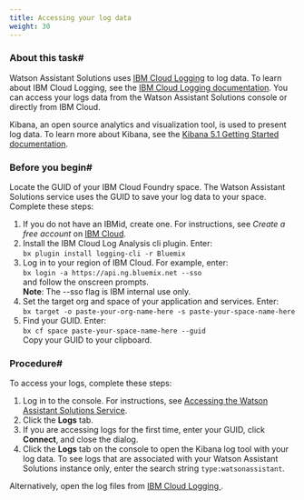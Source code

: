 ```yaml
---
title: Accessing your log data
weight: 30
---
```


### About this task#
Watson Assistant Solutions uses [IBM Cloud Logging](https://logging.ng.bluemix.net/app/) to log data.   To learn about IBM Cloud Logging, see the [IBM Cloud Logging documentation](https://console.bluemix.net/docs/services/CloudLogAnalysis/index.html#getting-started-with-cla). You can access your logs data from the Watson Assistant Solutions console or directly from IBM Cloud.

Kibana, an open source analytics and visualization tool, is used to present log data. To learn more about Kibana, see the [Kibana 5.1 Getting Started documentation](https://www.elastic.co/guide/en/kibana/5.1/getting-started.html).

### Before you begin#
Locate the GUID of your IBM Cloud Foundry space. The Watson Assistant Solutions service uses the GUID to save your log data to your space. Complete these steps:
1. If you do not have an IBMid, create one. For instructions, see *Create a free account* on  [IBM Cloud](https://bluemix.net).
3. Install the IBM Cloud Log Analysis cli plugin.  Enter:<br>```bx plugin install logging-cli -r Bluemix```<br>
4. Log in to your region of IBM Cloud.  For example, enter:<br>```bx login -a https://api.ng.bluemix.net --sso ```<br>and follow the onscreen prompts. <br>**Note**: The --sso flag is IBM internal use only.
5. Set the target org and space of your application and services. Enter:<br>```bx target -o paste-your-org-name-here -s paste-your-space-name-here```<br>
6. Find your GUID.  Enter:<br>```bx cf space paste-your-space-name-here --guid```<br>Copy your GUID to your clipboard.

### Procedure#
To access your logs, complete these steps:
1. Log in to the console. For instructions, see [Accessing the Watson Assistant Solutions Service]({{site.baseurl}}/get-started/get-api-key/).
2. Click the **Logs** tab.
3. If you are accessing logs for the first time, enter your GUID, click **Connect**, and close the dialog.
4. Click the **Logs** tab on the console to open the Kibana log tool with your log data.  To see logs that are associated with your Watson Assistant Solutions instance only, enter the search string `type:watsonassistant`.

Alternatively, open the log files from [IBM Cloud Logging ](https://console.bluemix.net/docs/services/CloudLogAnalysis/index.html#getting-started-with-cla).
